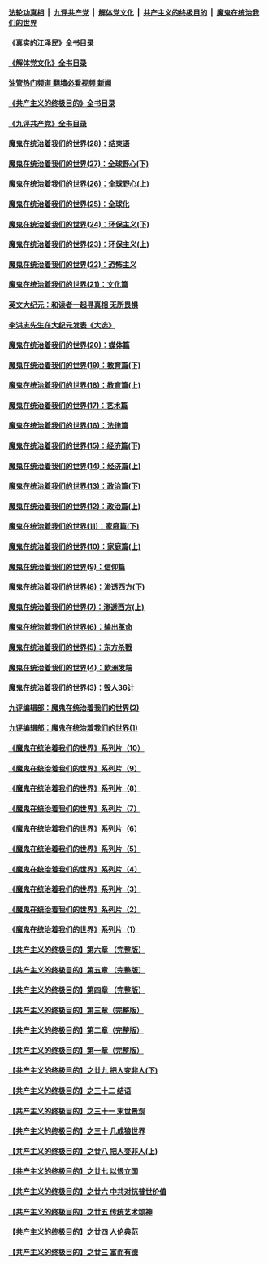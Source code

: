 ####  [法轮功真相](../../../../basic/blob/master/README.md?t=09020801) &nbsp;|&nbsp; [九评共产党](../../../../9ping.md/blob/master/README.md?t=09020801) &nbsp;|&nbsp; [解体党文化](../../../../jtdwh.md/blob/master/README.md?t=09020801)  &nbsp;|&nbsp; [共产主义的终极目的](../../../../gczydzjmd.md/blob/master/README.md?t=09020801) &nbsp;|&nbsp; [魔鬼在统治我们的世界](../../../../mgztzwmdsj.md/blob/master/README.md?t=09020801) 

#### [《真实的江泽民》全书目录](../pages/nsc422/n13721399.md?t=09020801) 

#### [《解体党文化》全书目录](../pages/nsc422/n13721157.md?t=09020801) 

#### [油管热门频道 翻墙必看视频 新闻](http://45.76.130.85:81/youtube.html?09020801)

#### [《共产主义的终极目的》全书目录](../pages/nsc422/n13721048.md?t=09020801) 

#### [《九评共产党》全书目录](../pages/nsc422/n13708085.md?t=09020801) 

#### [魔鬼在统治着我们的世界(28)：结束语](../pages/nsc422/n10936246.md?t=09020801) 

#### [魔鬼在统治着我们的世界(27)：全球野心(下)](../pages/nsc422/n10928319.md?t=09020801) 

#### [魔鬼在统治着我们的世界(26)：全球野心(上)](../pages/nsc422/n10900318.md?t=09020801) 

#### [魔鬼在统治着我们的世界(25)：全球化](../pages/nsc422/n10788205.md?t=09020801) 

#### [魔鬼在统治着我们的世界(24)：环保主义(下)](../pages/nsc422/n10695307.md?t=09020801) 

#### [魔鬼在统治着我们的世界(23)：环保主义(上)](../pages/nsc422/n10688613.md?t=09020801) 

#### [魔鬼在统治着我们的世界(22)：恐怖主义](../pages/nsc422/n10614727.md?t=09020801) 

#### [魔鬼在统治着我们的世界(21)：文化篇](../pages/nsc422/n10597706.md?t=09020801) 

#### [英文大纪元：和读者一起寻真相 无所畏惧](../pages/nsc422/n12542027.md?t=09020801) 

#### [李洪志先生在大纪元发表《大选》](../pages/nsc422/n12534746.md?t=09020801) 

#### [魔鬼在统治着我们的世界(20)：媒体篇](../pages/nsc422/n10586579.md?t=09020801) 

#### [魔鬼在统治着我们的世界(19)：教育篇(下)](../pages/nsc422/n10564808.md?t=09020801) 

#### [魔鬼在统治着我们的世界(18)：教育篇(上)](../pages/nsc422/n10526970.md?t=09020801) 

#### [魔鬼在统治着我们的世界(17)：艺术篇](../pages/nsc422/n10499093.md?t=09020801) 

#### [魔鬼在统治着我们的世界(16)：法律篇](../pages/nsc422/n10485969.md?t=09020801) 

#### [魔鬼在统治着我们的世界(15)：经济篇(下)](../pages/nsc422/n10469975.md?t=09020801) 

#### [魔鬼在统治着我们的世界(14)：经济篇(上)](../pages/nsc422/n10457370.md?t=09020801) 

#### [魔鬼在统治着我们的世界(13)：政治篇(下)](../pages/nsc422/n10448270.md?t=09020801) 

#### [魔鬼在统治着我们的世界(12)：政治篇(上)](../pages/nsc422/n10444576.md?t=09020801) 

#### [魔鬼在统治着我们的世界(11)：家庭篇(下)](../pages/nsc422/n10440961.md?t=09020801) 

#### [魔鬼在统治着我们的世界(10)：家庭篇(上)](../pages/nsc422/n10435448.md?t=09020801) 

#### [魔鬼在统治着我们的世界(9)：信仰篇](../pages/nsc422/n10432159.md?t=09020801) 

#### [魔鬼在统治着我们的世界(8)：渗透西方(下)](../pages/nsc422/n10429603.md?t=09020801) 

#### [魔鬼在统治着我们的世界(7)：渗透西方(上)](../pages/nsc422/n10426013.md?t=09020801) 

#### [魔鬼在统治着我们的世界(6)：输出革命](../pages/nsc422/n10421536.md?t=09020801) 

#### [魔鬼在统治着我们的世界(5)：东方杀戮](../pages/nsc422/n10417707.md?t=09020801) 

#### [魔鬼在统治着我们的世界(4)：欧洲发端](../pages/nsc422/n10414890.md?t=09020801) 

#### [魔鬼在统治着我们的世界(3)：毁人36计](../pages/nsc422/n10411583.md?t=09020801) 

#### [九评编辑部：魔鬼在统治着我们的世界(2)](../pages/nsc422/n10410036.md?t=09020801) 

#### [九评编辑部：魔鬼在统治着我们的世界(1)](../pages/nsc422/n10406825.md?t=09020801) 

#### [《魔鬼在统治着我们的世界》系列片（10）](../pages/nsc422/n12292670.md?t=09020801) 

#### [《魔鬼在统治着我们的世界》系列片（9）](../pages/nsc422/n12290859.md?t=09020801) 

#### [《魔鬼在统治着我们的世界》系列片（8）](../pages/nsc422/n12287445.md?t=09020801) 

#### [《魔鬼在统治着我们的世界》系列片（7）](../pages/nsc422/n12283425.md?t=09020801) 

#### [《魔鬼在统治着我们的世界》系列片（6）](../pages/nsc422/n12282314.md?t=09020801) 

#### [《魔鬼在统治着我们的世界》系列片（5）](../pages/nsc422/n12281419.md?t=09020801) 

#### [《魔鬼在统治着我们的世界》系列片（4）](../pages/nsc422/n12274024.md?t=09020801) 

#### [《魔鬼在统治着我们的世界》系列片（3）](../pages/nsc422/n12271322.md?t=09020801) 

#### [《魔鬼在统治着我们的世界》系列片（2）](../pages/nsc422/n12269049.md?t=09020801) 

#### [《魔鬼在统治着我们的世界》系列片（1）](../pages/nsc422/n12267575.md?t=09020801) 

#### [【共产主义的终极目的】第六章 （完整版）](../pages/nsc422/n11428913.md?t=09020801) 

#### [【共产主义的终极目的】第五章 （完整版）](../pages/nsc422/n11428912.md?t=09020801) 

#### [【共产主义的终极目的】第四章 （完整版）](../pages/nsc422/n11428907.md?t=09020801) 

#### [【共产主义的终极目的】第三章（完整版）](../pages/nsc422/n11428848.md?t=09020801) 

#### [【共产主义的终极目的】第二章（完整版）](../pages/nsc422/n11428831.md?t=09020801) 

#### [【共产主义的终极目的】第一章（完整版）](../pages/nsc422/n11417651.md?t=09020801) 

#### [【共产主义的终极目的】之廿九 把人变非人(下)](../pages/nsc422/n11344140.md?t=09020801) 

#### [【共产主义的终极目的】之三十二 结语](../pages/nsc422/n11360535.md?t=09020801) 

#### [【共产主义的终极目的】之三十一 末世景观](../pages/nsc422/n11351129.md?t=09020801) 

#### [【共产主义的终极目的】之三十 几成狼世界](../pages/nsc422/n11348280.md?t=09020801) 

#### [【共产主义的终极目的】之廿八 把人变非人(上)](../pages/nsc422/n11340492.md?t=09020801) 

#### [【共产主义的终极目的】之廿七 以恨立国](../pages/nsc422/n11336944.md?t=09020801) 

#### [【共产主义的终极目的】之廿六 中共对抗普世价值](../pages/nsc422/n11324785.md?t=09020801) 

#### [【共产主义的终极目的】之廿五 传统艺术颂神](../pages/nsc422/n11296396.md?t=09020801) 

#### [【共产主义的终极目的】之廿四 人伦典范](../pages/nsc422/n11296397.md?t=09020801) 

#### [【共产主义的终极目的】之廿三 富而有德](../pages/nsc422/n11283598.md?t=09020801) 

<img src='http://gfw-breaker.win/goodnews/indexes/nsc422.md' width='0px' height='0px'/>
